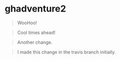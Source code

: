 # ghadventure2

> WooHoo!

> Cool times ahead!

> Another change.

> I made this change in the travis branch initially.